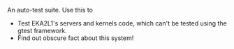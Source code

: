 An auto-test suite. Use this to
- Test EKA2L1's servers and kernels code, which can't be tested using the gtest framework.
- Find out obscure fact about this system!